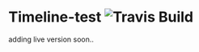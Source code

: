 # Timeline-test ![Travis Build](https://travis-ci.org/SchwSimon/timeline-test.svg?branch=master)

adding live version soon..
